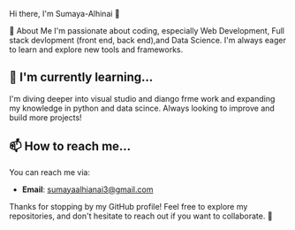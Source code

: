 Hi there, I'm Sumaya-Alhinai 👋

👀 About Me
I'm passionate about coding, especially  Web Development, Full stack devlopment (front end, back end),and Data Science. I'm always eager to learn and explore new tools and frameworks.

## 🌱 I'm currently learning...
I'm diving deeper into visual studio and diango frme work and expanding my knowledge in python and data scince. Always looking to improve and build more projects!

## 📫 How to reach me...
You can reach me via:
- **Email**: sumayaalhianai3@gmail.com

Thanks for stopping by my GitHub profile! Feel free to explore my repositories, and don't hesitate to reach out if you want to collaborate. 🚀
